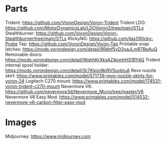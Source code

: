 # Parts

Trident: https://github.com/VoronDesign/Voron-Trident
Trident LDO: https://github.com/MotorDynamicsLab/LDOVoron2/tree/main/STLs
Stealthburner: https://github.com/VoronDesign/Voron-Stealthburner/tree/main/STLs
KlickyNG: https://github.com/jlas1/Klicky-Probe
Tap: https://github.com/VoronDesign/Voron-Tap
Printable snap latches: https://mods.vorondesign.com/detail/9Rdnf5vD2oaJLmR7BpAuQ
Removable doors: https://mods.vorondesign.com/detail/WqhhKrXksAZ4omhHS1RY4Q
Trident internal spool holder: https://mods.vorondesign.com/detail/Sr7Klpio9kI9V5uvbtuA
Revo nozzle skirt: https://www.printables.com/model/571739-revo-nozzle-skirts-for-voron-24
Logitech C270 mount: https://www.printables.com/model/174531-voron-trident-c270-mount
Nevermore V6: https://github.com/nevermore3d/Nevermore_Micro/tree/master/V6
Nevermore V6 Easy Mod: https://www.printables.com/model/514532-nevermore-v6-carbon-filter-easy-mod

# Images

Midjourney: https://www.midjourney.com
